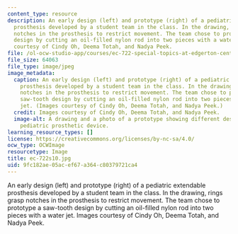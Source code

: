 ```yaml
---
content_type: resource
description: An early design (left) and prototype (right) of a pediatric extendable
  prosthesis developed by a student team in the class. In the drawing, rings grasp
  notches in the prosthesis to restrict movement. The team chose to prototype a saw-tooth
  design by cutting an oil-filled nylon rod into two pieces with a water jet. Images
  courtesy of Cindy Oh, Deema Totah, and Nadya Peek.
file: /ol-ocw-studio-app/courses/ec-722-special-topics-at-edgerton-center-developing-world-prosthetics-spring-2010/9fc182ae05acef67a364c80379721ca4_ec-722s10.jpg
file_size: 64063
file_type: image/jpeg
image_metadata:
  caption: An early design (left) and prototype (right) of a pediatric extendable
    prosthesis developed by a student team in the class. In the drawing, rings grasp
    notches in the prosthesis to restrict movement. The team chose to prototype a
    saw-tooth design by cutting an oil-filled nylon rod into two pieces with a water
    jet. (Images courtesy of Cindy Oh, Deema Totah, and Nadya Peek.)
  credit: Images courtesy of Cindy Oh, Deema Totah, and Nadya Peek.
  image-alt: A drawing and a photo of a prototype showing different designs for a
    pediatric prosthetic device.
learning_resource_types: []
license: https://creativecommons.org/licenses/by-nc-sa/4.0/
ocw_type: OCWImage
resourcetype: Image
title: ec-722s10.jpg
uid: 9fc182ae-05ac-ef67-a364-c80379721ca4
---
```

An early design (left) and prototype (right) of a pediatric extendable prosthesis developed by a student team in the class. In the drawing, rings grasp notches in the prosthesis to restrict movement. The team chose to prototype a saw-tooth design by cutting an oil-filled nylon rod into two pieces with a water jet. Images courtesy of Cindy Oh, Deema Totah, and Nadya Peek.